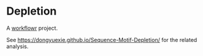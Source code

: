 # Depletion

A [workflowr][] project.

[workflowr]: https://github.com/jdblischak/workflowr

 See https://dongyuexie.github.io/Sequence-Motif-Depletion/ for the related analysis.
